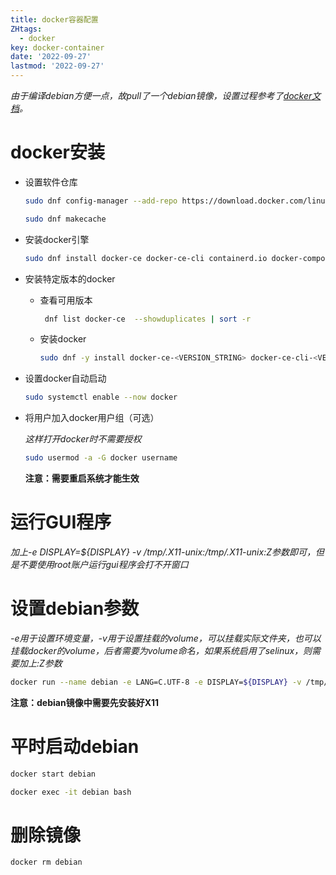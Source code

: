 ```yaml
---
title: docker容器配置
ZHtags: 
  - docker
key: docker-container
date: '2022-09-27'
lastmod: '2022-09-27'
---
```

*由于编译debian方便一点，故pull了一个debian镜像，设置过程参考了[docker文档](https://docs.docker.com/)。*
# docker安装
- 设置软件仓库
  ```bash
  sudo dnf config-manager --add-repo https://download.docker.com/linux/fedora/docker-ce.repo

  sudo dnf makecache
  ```
- 安装docker引擎
  ```bash
  sudo dnf install docker-ce docker-ce-cli containerd.io docker-compose-plugin
  ```
- 安装特定版本的docker
  - 查看可用版本
    ```bash
     dnf list docker-ce  --showduplicates | sort -r
    ```
  - 安装docker
    ```bash
    sudo dnf -y install docker-ce-<VERSION_STRING> docker-ce-cli-<VERSION_STRING> containerd.io docker-compose-plugin
    ```
- 设置docker自动启动
  ```bash
  sudo systemctl enable --now docker
  ```
- 将用户加入docker用户组（可选）  
  
  *这样打开docker时不需要授权*
  ```bash
  sudo usermod -a -G docker username
  ```
  **注意：需要重启系统才能生效**
# 运行GUI程序
*加上-e DISPLAY=${DISPLAY} -v /tmp/.X11-unix:/tmp/.X11-unix:Z参数即可，但是不要使用root账户运行gui程序会打不开窗口*
# 设置debian参数
*-e用于设置环境变量，-v用于设置挂载的volume，可以挂载实际文件夹，也可以挂载docker的volume，后者需要为volume命名，如果系统启用了selinux，则需要加上:Z参数*
```bash
docker run --name debian -e LANG=C.UTF-8 -e DISPLAY=${DISPLAY} -v /tmp/.X11-unix:/tmp/.X11-unix:Z -v /pathto/github:/pathto/github:Z -it debian:unstable /bin/bash -l
```
**注意：debian镜像中需要先安装好X11**
# 平时启动debian
```bash
docker start debian

docker exec -it debian bash
```
# 删除镜像
```bash
docker rm debian
```
